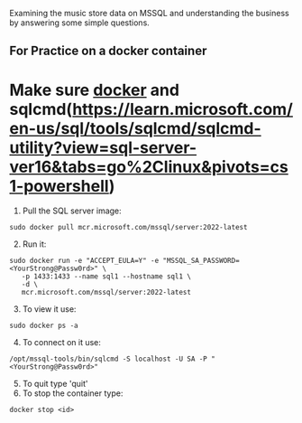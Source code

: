 Examining the music store data on MSSQL and understanding the business by answering some simple questions. 

## For Practice on a docker container

# Make sure [docker](https://www.docker.com) and sqlcmd(https://learn.microsoft.com/en-us/sql/tools/sqlcmd/sqlcmd-utility?view=sql-server-ver16&tabs=go%2Clinux&pivots=cs1-powershell)

1. Pull the SQL server image:
```
sudo docker pull mcr.microsoft.com/mssql/server:2022-latest

```

2. Run it:
```
sudo docker run -e "ACCEPT_EULA=Y" -e "MSSQL_SA_PASSWORD=<YourStrong@Passw0rd>" \
   -p 1433:1433 --name sql1 --hostname sql1 \
   -d \
   mcr.microsoft.com/mssql/server:2022-latest
```
3. To view it use:

```
sudo docker ps -a

```
4. To connect on it use:

```
/opt/mssql-tools/bin/sqlcmd -S localhost -U SA -P "<YourStrong@Passw0rd>"

```
5. To quit type 'quit'
6. To stop the container type:

```
docker stop <id>

```
